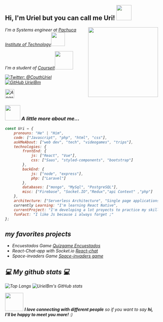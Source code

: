 <h2> Hi, I'm Uriel but you can call me Uri! <img src="https://media1.giphy.com/media/jptSqy6yYse5AaDRn0/giphy.gif?cid=ecf05e47q1sdfttrhm29ljd0fiucq86cv9xntyhb0jbqwp6s&rid=giphy.gif&ct=s" width="50"></h2>
<img align='right' src="https://media.giphy.com/media/M9gbBd9nbDrOTu1Mqx/giphy.gif" width="230">
<p><em>I'm a Systems engineer at <a href="http://www.itpachuca.edu.mx/">Pachuca Institute of Technology</a><img src="https://media3.giphy.com/media/PdrdfTTrlANszSLYNA/giphy.gif?cid=ecf05e475s9xlicj043n135dvj0u9fp8uepp2ybf60fbhbt0&rid=giphy.gif&ct=s" width="45">
<p><em>I'm a student of <a href="https://courseit.io/">Courseit</a><img src="https://media4.giphy.com/media/iFmw13LV1hHhViPPWz/giphy.gif?cid=ecf05e47it5n1fji4guo1x14otlyhq27jjjnwvvzkacf6jd1&rid=giphy.gif&ct=s" width="60">
 
[![Twitter: @CouthUriel](https://img.shields.io/twitter/follow/CouthUriel?style=social)](https://twitter.com/CouthUriel)
[![GitHub UrielBm](https://img.shields.io/github/followers/UrielBm?label=follow&style=social)](https://github.com/UrielBm)
 
<a href="https://www.linkedin.com/in/uriel-ben%C3%ADtez-medina-65865615a/">
    <img src="https://www.vectorlogo.zone/logos/linkedin/linkedin-icon.svg" alt="Angel Santiago Jaime Zavala's LinkedIn Profile" height="30" width="30">
</a>

### <img src="https://media3.giphy.com/media/1dJmX84xPtM3KLZ8Th/giphy.gif?cid=ecf05e47d49eot667lq2gli1w85gi083ujcn2pif5dpfu8sw&rid=giphy.gif&ct=s" width="50"> A little more about me... 
  
```javascript
const Uri = {
    pronouns: "He" | "Him",
    code: ["Javascript", "php", "html", "css"],
    askMeAbout: ["web dev", "tech", "videogames", "trips"],
    technologies: {
        frontEnd: {
            js: ["React", "Vue"],
            css: ["Saas", "styled-components", "bootstrap"]
        },
        backEnd: {
            js: ["node", "express"],
            php: ["Laravel"]
        },
        databases: ["mongo", "MySql", "PostgreSQL"],
        misc: ["Firebase", "Socket.IO","Redux","api Context" ,"php"]
    },
    architecture: ["Serverless Architecture", "Single page applications"],
    currently Learning: "I'm learning React Native",
    currentProject: "I'm developing a lot proyects to practice my skills",
    funFact: "I like Js because i always forget ;"
};
```
## my favorites projects
- Encuestados Game [Quizgame Encuestados](https://quizgameuri.vercel.app/)
- React-Chat-app with Socket.io [React-chat](https://app-chat-react.vercel.app/) 
- Space-invaders Game [Space-invaders game](https://space-invaders-front.vercel.app/)
<h2>💻 My github stats 💻</h2>

![Top Langs](https://github-readme-stats.vercel.app/api/top-langs/?username=UrielBm&theme=dracula)
 ![UrielBm's GitHub stats](https://github-readme-stats.vercel.app/api?username=UrielBm&theme=dracula)
 
<img src="https://media.giphy.com/media/LnQjpWaON8nhr21vNW/giphy.gif" width="60"> <em><b>I love connecting with different people</b> so if you want to say <b>hi, I'll be happy to meet you more!</b> :)</em>
